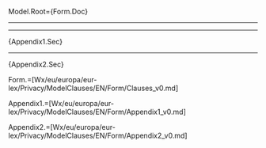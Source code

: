 Model.Root={Form.Doc}<br><hr><hr>{Appendix1.Sec}<hr>{Appendix2.Sec}

Form.=[Wx/eu/europa/eur-lex/Privacy/ModelClauses/EN/Form/Clauses_v0.md]

Appendix1.=[Wx/eu/europa/eur-lex/Privacy/ModelClauses/EN/Form/Appendix1_v0.md]

Appendix2.=[Wx/eu/europa/eur-lex/Privacy/ModelClauses/EN/Form/Appendix2_v0.md]